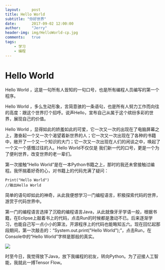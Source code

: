 ```yaml
---
layout:     post
title: Hello World
subtitle: "你好世界"
date:       2017-09-02 12:00:00
author:     "Jerry"
header-img: img/HelloWorld-cp.jpg
comments:   true
tags:
    - 学习
    - 编程
---
```

# Hello World
  Hello World ，这是一句所有人皆知的一句口号，也是所有编程人员编写的第一个程序。
  
  Hello World ，多么生动形象，言简意骇的一条语句，也是所有人努力工作而向往的高度：跟这个世界打个招呼。说声Hello，宣布自己从属于这个缤纷多彩的世界，展现自己的价值。
  
  Hello World ，显得如此的娇羞如此的可爱，它一次又一次的出现在了电脑屏幕之上，激奋起一个又一次个渴望着新世界的人；它一次又一次出现在了各种的书籍中，敞开了一个又一个知识的大门；它一次又一次出现在人们的闲谈之中，唤起了一个又一个感慨过往的人。Hello World不仅仅是
我们新一代的口号，更是一个为了便利世界，改变世界的老一辈们。

第一次接触“Hello World”是在一本Python书籍之上，那时的我还未曾接触过编程。我怀揣着好奇的心，对书籍上的代码充满了疑问：

```
Print("Hello World")
//输出Hello World
```

简单的语句却如此的神奇，从此我便想学习一门编程语言，积极探索代码的世界，游赏于代码世界中。

第一门的编程语言选择了沉稳的编程语言Java，从此就像牙牙学语一般，根据书籍，在Eclipse上敲着书上的代码，点击Run的时候都是激动不已。后来逐渐学习，也能自己写一点小小的算法，开源程序上的代码也能略知五六。现在回忆起那段期间，第一次敲击的：“System.out.print("Hello World");”，点击Run，在Console中的“Hello World”字样是那般的真实。

![](https://ws1.sinaimg.cn/large/006tNc79gy1fjtsyj7os7j30n00ij40a.jpg)

时至今日，我觉得放下Java，放下我编程的初友，转向Python。为了迎接人工智能，我就此一搏Tensor Flow。

